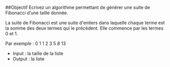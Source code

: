 ##Objectif
Ecrivez un algorithme permettant de générer une suite de Fibonacci d’une taille donnée.

La suite de Fibonacci est une suite d'entiers dans laquelle chaque terme est la somme des deux termes qui le précèdent. Elle commence par les termes 0 et 1.

Par exemple : 
0 1 1 2 3 5 8 13

* Input : la taille de la liste
* Output : la liste
